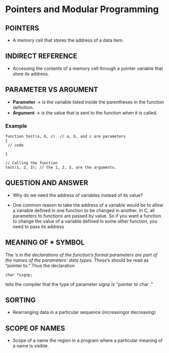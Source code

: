 # Pointers and Modular Programming

## POINTERS

- A memory cell that stores the address of a data item.

## INDIRECT REFERENCE

- Accessing the contents of a memory cell through a pointer variable that store its
address.

## PARAMETER VS ARGUMENT

- **Parameter** &rarr; is the variable listed inside the parentheses in the function definition.
- **Argument** &rarr; is the value that is sent to the function when it is called.

### Example

``` testing
function test(a, b, c)  // a, b, and c are parameters
{
 // code

}

// Calling the function
test(1, 2, 3); // the 1, 2, 3, are the arguments.
```

## QUESTION AND ANSWER

- Why do we need the address of variables instead of its value?

- One common reason to take the address of a variable would be to allow a variable defined in one function to be changed in another. In C, all parameters to functions are passed by value. So if you want a function to change the value of a variable defined in some other function, you need to pass its address

## MEANING OF * SYMBOL

The *’s in the declarations of the function’s formal parameters are part of the names of the parameters’ data types. These*’s should be read as “pointer to.” Thus the declaration

``` snippet code.
char *signp; 
```

tells the compiler that the type of parameter signp is “pointer to char .”

## SORTING

- Rearranging  data in a particular  sequence (increasingor decreasing)

## SCOPE OF NAMES

- Scope of a name the region in a program where a particular meaning of a name is visible.
